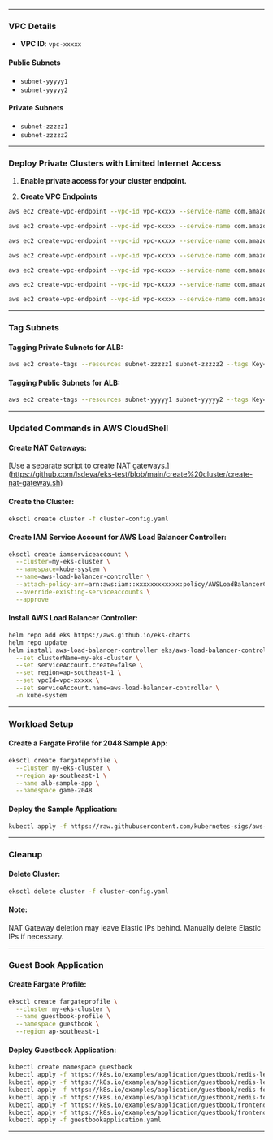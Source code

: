 

---

### **VPC Details**
- **VPC ID**: `vpc-xxxxx`
#### **Public Subnets**
- `subnet-yyyyy1`
- `subnet-yyyyy2`
#### **Private Subnets**
- `subnet-zzzzz1`
- `subnet-zzzzz2`

---

### **Deploy Private Clusters with Limited Internet Access**

1. **Enable private access for your cluster endpoint.**

2. **Create VPC Endpoints**
```bash
aws ec2 create-vpc-endpoint --vpc-id vpc-xxxxx --service-name com.amazonaws.ap-southeast-1.elasticloadbalancing --vpc-endpoint-type Interface --subnet-ids subnet-zzzzz1 subnet-zzzzz2

aws ec2 create-vpc-endpoint --vpc-id vpc-xxxxx --service-name com.amazonaws.ap-southeast-1.ecr.api --vpc-endpoint-type Interface --subnet-ids subnet-zzzzz1 subnet-zzzzz2

aws ec2 create-vpc-endpoint --vpc-id vpc-xxxxx --service-name com.amazonaws.ap-southeast-1.ecr.dkr --vpc-endpoint-type Interface --subnet-ids subnet-zzzzz1 subnet-zzzzz2

aws ec2 create-vpc-endpoint --vpc-id vpc-xxxxx --service-name com.amazonaws.ap-southeast-1.s3 --vpc-endpoint-type Gateway

aws ec2 create-vpc-endpoint --vpc-id vpc-xxxxx --service-name com.amazonaws.ap-southeast-1.xray --vpc-endpoint-type Interface --subnet-ids subnet-zzzzz1 subnet-zzzzz2

aws ec2 create-vpc-endpoint --vpc-id vpc-xxxxx --service-name com.amazonaws.ap-southeast-1.logs --vpc-endpoint-type Interface --subnet-ids subnet-zzzzz1 subnet-zzzzz2

aws ec2 create-vpc-endpoint --vpc-id vpc-xxxxx --service-name com.amazonaws.ap-southeast-1.sts --vpc-endpoint-type Interface --subnet-ids subnet-zzzzz1 subnet-zzzzz2
```

---

### **Tag Subnets**

#### Tagging Private Subnets for ALB:
```bash
aws ec2 create-tags --resources subnet-zzzzz1 subnet-zzzzz2 --tags Key=kubernetes.io/role/internal-elb,Value=1
```

#### Tagging Public Subnets for ALB:
```bash
aws ec2 create-tags --resources subnet-yyyyy1 subnet-yyyyy2 --tags Key=kubernetes.io/role/elb,Value=1
```

---

### **Updated Commands in AWS CloudShell**

#### Create NAT Gateways:
[Use a separate  script to create NAT gateways.] (https://github.com/lsdeva/eks-test/blob/main/create%20cluster/create-nat-gateway.sh)

#### Create the Cluster:
```bash
eksctl create cluster -f cluster-config.yaml
```

#### Create IAM Service Account for AWS Load Balancer Controller:
```bash
eksctl create iamserviceaccount \
  --cluster=my-eks-cluster \
  --namespace=kube-system \
  --name=aws-load-balancer-controller \
  --attach-policy-arn=arn:aws:iam::xxxxxxxxxxxx:policy/AWSLoadBalancerControllerIAMPolicy \
  --override-existing-serviceaccounts \
  --approve
```

#### Install AWS Load Balancer Controller:
```bash
helm repo add eks https://aws.github.io/eks-charts
helm repo update
helm install aws-load-balancer-controller eks/aws-load-balancer-controller \
  --set clusterName=my-eks-cluster \
  --set serviceAccount.create=false \
  --set region=ap-southeast-1 \
  --set vpcId=vpc-xxxxx \
  --set serviceAccount.name=aws-load-balancer-controller \
  -n kube-system
```

---

### **Workload Setup**

#### Create a Fargate Profile for 2048 Sample App:
```bash
eksctl create fargateprofile \
  --cluster my-eks-cluster \
  --region ap-southeast-1 \
  --name alb-sample-app \
  --namespace game-2048
```

#### Deploy the Sample Application:
```bash
kubectl apply -f https://raw.githubusercontent.com/kubernetes-sigs/aws-load-balancer-controller/v2.6.1/docs/examples/2048/2048_full.yaml
```

---

### **Cleanup**

#### Delete Cluster:
```bash
eksctl delete cluster -f cluster-config.yaml
```

#### Note:
NAT Gateway deletion may leave Elastic IPs behind. Manually delete Elastic IPs if necessary.

---

### **Guest Book Application**

#### Create Fargate Profile:
```bash
eksctl create fargateprofile \
  --cluster my-eks-cluster \
  --name guestbook-profile \
  --namespace guestbook \
  --region ap-southeast-1
```

#### Deploy Guestbook Application:
```bash
kubectl create namespace guestbook
kubectl apply -f https://k8s.io/examples/application/guestbook/redis-leader-deployment.yaml -n guestbook
kubectl apply -f https://k8s.io/examples/application/guestbook/redis-leader-service.yaml -n guestbook
kubectl apply -f https://k8s.io/examples/application/guestbook/redis-follower-deployment.yaml -n guestbook
kubectl apply -f https://k8s.io/examples/application/guestbook/redis-follower-service.yaml -n guestbook
kubectl apply -f https://k8s.io/examples/application/guestbook/frontend-deployment.yaml -n guestbook
kubectl apply -f https://k8s.io/examples/application/guestbook/frontend-service.yaml -n guestbook
kubectl apply -f guestbookapplication.yaml
```

---

